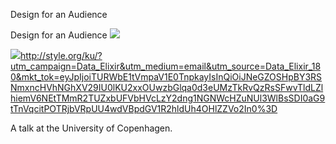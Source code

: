 Design for an Audience

Design for an Audience
![](../_resources/96e99ae9bea0ca5fced0ea1bdfa3f42d.png)

![](../_resources/bbecaba7c05a61b8cc4c66787894c474.png)http://style.org/ku/?utm_campaign=Data_Elixir&utm_medium=email&utm_source=Data_Elixir_180&mkt_tok=eyJpIjoiTURWbE1tVmpaV1E0TnpkayIsInQiOiJNeGZOSHpBY3RSNmxncHVhNGhXV29IU0lKU2xxOUwzbGlqa0d3eUMzTkRvQzRsSFwvTldLZlhiemV6NEtTMmR2TUZxbUFVbHVcLzY2dng1NGNWcHZuNUl3WlBsSDI0aG9tTnVqcitPOTRjbVRpUU4wdVBpdGV1R2hldUh4OHlZZVo2In0%3D

A talk at the University of Copenhagen.